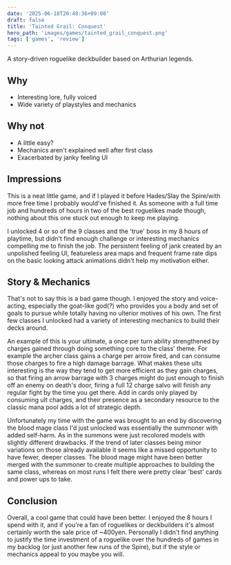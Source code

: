 ```yaml
---
date: '2025-06-18T20:48:36+09:00'
draft: false
title: 'Tainted Grail: Conquest'
hero_path: 'images/games/tainted_grail_conquest.png'
tags: ['games', 'review']
---
```


A story-driven roguelike deckbuilder based on Arthurian legends.

## Why

- Interesting lore, fully voiced
- Wide variety of playstyles and mechanics

## Why not

- A little easy?
- Mechanics aren't explained well after first class
- Exacerbated by janky feeling UI

## Impressions

This is a neat little game, and if I played it before Hades/Slay the Spire/with more free time I probably would've finished it. As someone with a full time job and hundreds of hours in two of the best roguelikes made though, nothing about this one stuck out enough to keep me playing.

I unlocked 4 or so of the 9 classes and the 'true' boss in my 8 hours of playtime, but didn't find enough challenge or interesting mechanics compelling me to finish the job. The persistent feeling of jank created by an unpolished feeling UI, featureless area maps and frequent frame rate dips on the basic looking attack animations didn't help my motivation either.

## Story & Mechanics

That's not to say this is a bad game though. I enjoyed the story and voice-acting, especially the goat-like god(?) who provides you a body and set of goals to pursue while totally having no ulterior motives of his own. The first few classes I unlocked had a variety of interesting mechanics to build their decks around.

An example of this is your ultimate, a once per turn ability strengthened by charges gained through doing something core to the class' theme. For example the archer class gains a charge per arrow fired, and can consume those charges to fire a high damage barrage. What makes these ults interesting is the way they tend to get more efficient as they gain charges, so that firing an arrow barrage with 3 charges might do just enough to finish off an enemy on death's door, firing a full 12 charge salvo will finish any regular fight by the time you get there. Add in cards only played by consuming ult charges, and their presence as a secondary resource to the classic mana pool adds a lot of strategic depth.

Unfortunately my time with the game was brought to an end by discovering the blood mage class I'd just unlocked was essentially the summoner with added self-harm. As in the summons were just recolored models with slightly different drawbacks. If the trend of later classes being minor variations on those already available it seems like a missed opportunity to have fewer, deeper classes. The blood mage might have been better merged with the summoner to create multiple approaches to building the same class, whereas on most runs I felt there were pretty clear 'best' cards and power ups to take.

## Conclusion

Overall, a cool game that could have been better. I enjoyed the 8 hours I spend with it, and if you're a fan of roguelikes or deckbuilders it's almost certainly worth the sale price of ~400yen. Personally I didn't find anything to justify the time investment of a roguelike over the hundreds of games in my backlog (or just another few runs of the Spire), but if the style or mechanics appeal to you maybe you will.

